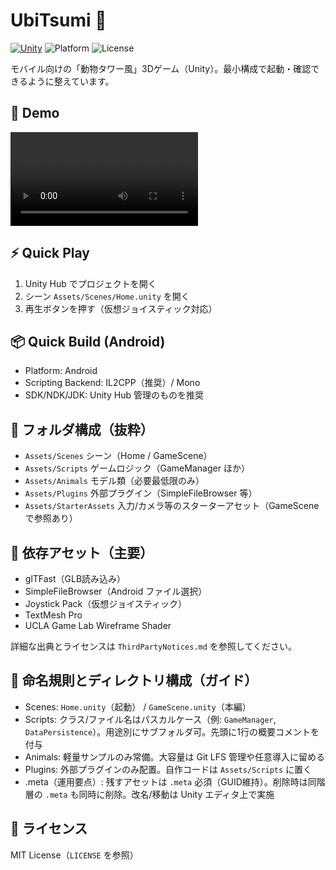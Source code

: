 ﻿# UbiTsumi 🐾

[![Unity](https://img.shields.io/badge/Unity-6000.0.48f1-blue?logo=unity)](#)
![Platform](https://img.shields.io/badge/Platform-Android-lightgrey)
![License](https://img.shields.io/badge/License-MIT-green)

モバイル向けの「動物タワー風」3Dゲーム（Unity）。最小構成で起動・確認できるように整えています。

## 🎥 Demo

![Demo](https://raw.githubusercontent.com/shin1300/UbiTsumi/develop/docs/movie/demo.mp4)

## ⚡ Quick Play
1. Unity Hub でプロジェクトを開く
2. シーン `Assets/Scenes/Home.unity` を開く
3. 再生ボタンを押す（仮想ジョイスティック対応）

## 📦 Quick Build (Android)
- Platform: Android
- Scripting Backend: IL2CPP（推奨）/ Mono
- SDK/NDK/JDK: Unity Hub 管理のものを推奨

## 📁 フォルダ構成（抜粋）
- `Assets/Scenes` シーン（Home / GameScene）
- `Assets/Scripts` ゲームロジック（GameManager ほか）
- `Assets/Animals` モデル類（必要最低限のみ）
- `Assets/Plugins` 外部プラグイン（SimpleFileBrowser 等）
- `Assets/StarterAssets` 入力/カメラ等のスターターアセット（GameScene で参照あり）

## 🔗 依存アセット（主要）
- glTFast（GLB読み込み）
- SimpleFileBrowser（Android ファイル選択）
- Joystick Pack（仮想ジョイスティック）
- TextMesh Pro
- UCLA Game Lab Wireframe Shader

詳細な出典とライセンスは `ThirdPartyNotices.md` を参照してください。

## 🧭 命名規則とディレクトリ構成（ガイド）
- Scenes: `Home.unity`（起動） / `GameScene.unity`（本編）
- Scripts: クラス/ファイル名はパスカルケース（例: `GameManager`, `DataPersistence`）。用途別にサブフォルダ可。先頭に1行の概要コメントを付与
- Animals: 軽量サンプルのみ常備。大容量は Git LFS 管理や任意導入に留める
- Plugins: 外部プラグインのみ配置。自作コードは `Assets/Scripts` に置く
- .meta（運用要点）: 残すアセットは `.meta` 必須（GUID維持）。削除時は同階層の `.meta` も同時に削除。改名/移動は Unity エディタ上で実施

## 📜 ライセンス
MIT License（`LICENSE` を参照）
